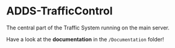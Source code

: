 # ADDS-TrafficControl
The central part of the Traffic System running on the main server.

Have a look at the **documentation** in the `/Documentation` folder!
